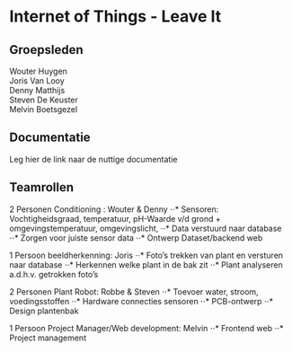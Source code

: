# Internet of Things - Leave It
## Groepsleden

Wouter Huygen  
Joris Van Looy    
Denny Matthijs   
Steven De Keuster  
Melvin Boetsgezel 

## Documentatie

Leg hier de link naar de nuttige documentatie

## Teamrollen

2 Personen Conditioning : Wouter & Denny
⋅⋅* Sensoren: Vochtigheidsgraad, temperatuur, pH-Waarde v/d grond + omgevingstemperatuur, omgevingslicht, 
⋅⋅* Data verstuurd naar database 
⋅⋅* Zorgen voor juiste sensor data
⋅⋅* Ontwerp Dataset/backend web

1 Persoon beeldherkenning: Joris
    ⋅⋅* Foto’s trekken van plant en versturen naar database
    ⋅⋅* Herkennen welke plant in de bak zit
    ⋅⋅* Plant analyseren a.d.h.v. getrokken foto’s
    
2 Personen Plant Robot: Robbe & Steven
    ⋅⋅* Toevoer water, stroom, voedingsstoffen
    ⋅⋅* Hardware connecties sensoren
    ⋅⋅* PCB-ontwerp
    ⋅⋅* Design plantenbak
    
1 Persoon Project Manager/Web development: Melvin
    ⋅⋅* Frontend web
    ⋅⋅* Project management
